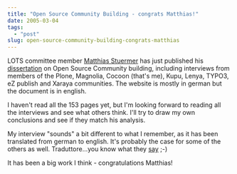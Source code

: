 ```yaml
---
title: "Open Source Community Building - congrats Matthias!"
date: 2005-03-04
tags: 
  - "post"
slug: open-source-community-building-congrats-matthias
---
```


LOTS committee member [Matthias Stuermer](http://stuermer.ch/) has just published his [dissertation](http://stuermer.ch/Licenciate.html) on Open Source Community building, including interviews from members of the Plone, Magnolia, Cocoon (that's me), Kupu, Lenya, TYPO3, eZ publish and Xaraya communities. The website is mostly in german but the document is in english.

I haven't read all the 153 pages yet, but I'm looking forward to reading all the interviews and see what others think. I'll try to draw my own conclusions and see if they match his analysis.

My interview "sounds" a bit different to what I remember, as it has been translated from german to english. It's probably the case for some of the others as well. Traduttore...you know what they [say](http://www.multilingualwebmaster.com/library/puns_translation.html) ;-)

It has been a big work I think - congratulations Matthias!
